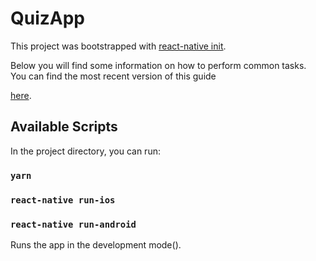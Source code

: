 # QuizApp

This project was bootstrapped with [react-native init](https://www.npmjs.com/package/react-native-init).

Below you will find some information on how to perform common tasks.<br>
You can find the most recent version of this guide

[here](https://facebook.github.io/react-native/docs/getting-started).

## Available Scripts

In the project directory, you can run:

### `yarn`

### `react-native run-ios`

### `react-native run-android`

Runs the app in the development mode().
